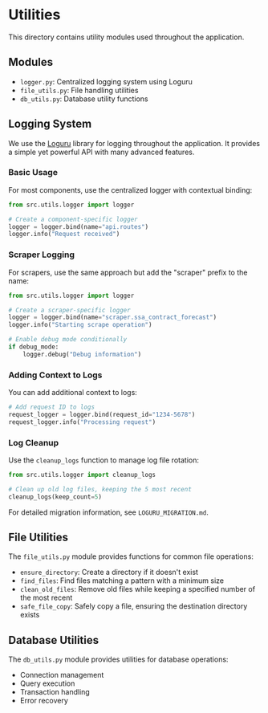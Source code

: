 # Utilities

This directory contains utility modules used throughout the application.

## Modules

- `logger.py`: Centralized logging system using Loguru
- `file_utils.py`: File handling utilities
- `db_utils.py`: Database utility functions

## Logging System

We use the [Loguru](https://github.com/Delgan/loguru) library for logging throughout the application. It provides a simple yet powerful API with many advanced features.

### Basic Usage

For most components, use the centralized logger with contextual binding:

```python
from src.utils.logger import logger

# Create a component-specific logger
logger = logger.bind(name="api.routes")
logger.info("Request received")
```

### Scraper Logging

For scrapers, use the same approach but add the "scraper" prefix to the name:

```python
from src.utils.logger import logger

# Create a scraper-specific logger
logger = logger.bind(name="scraper.ssa_contract_forecast")
logger.info("Starting scrape operation")

# Enable debug mode conditionally
if debug_mode:
    logger.debug("Debug information")
```

### Adding Context to Logs

You can add additional context to logs:

```python
# Add request ID to logs
request_logger = logger.bind(request_id="1234-5678")
request_logger.info("Processing request")
```

### Log Cleanup

Use the `cleanup_logs` function to manage log file rotation:

```python
from src.utils.logger import cleanup_logs

# Clean up old log files, keeping the 5 most recent
cleanup_logs(keep_count=5)
```

For detailed migration information, see `LOGURU_MIGRATION.md`.

## File Utilities

The `file_utils.py` module provides functions for common file operations:

- `ensure_directory`: Create a directory if it doesn't exist
- `find_files`: Find files matching a pattern with a minimum size
- `clean_old_files`: Remove old files while keeping a specified number of the most recent
- `safe_file_copy`: Safely copy a file, ensuring the destination directory exists

## Database Utilities

The `db_utils.py` module provides utilities for database operations:

- Connection management
- Query execution
- Transaction handling
- Error recovery